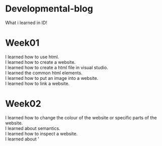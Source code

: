 # Developmental-blog
What i learned in ID!<br>

# Week01
I learned how to use html.<br>
I learned how to create a website.<br>
I learned how to create a html file in visual studio.<br>
I learned the common html elements.<br>
I learned how to put an image into a website.<br>
I learned how to link a website.<br>

# Week02
I learned how to change the colour of the website or specific parts of the website. <br>
I learned about semantics. <br>
I learned how to inspect a website. <br>
I learned about '<style>'.<br>
I learned about '#'.<br>
I learned how to change the fonts.<br>
I learned how to use css.<br>

# Week03
I learned about the 'form' tag.<br>
I learned how to use 'input' tag to create different type of questiobns.<br>
I learned how to create a button in a website.<br>
I leanred how to put a placeholder in a text box.<br>
I learned how to make a question have validations.<br>
I learned about descendant selector.<br>
I learned about class.<br>
I learned how to go mobile mode in the computer.<br>
I learned about position.<br>
I learned about flexbox.<br>

# Week04
I learned how to make a responsive image.<br>
I learned how to make a max scale.<br>
I learned how to fit image on a box.<br>
I learned how to create media query to cater for mobile device.<br>
I learned how to link Git into your visual studio.<br>
I learned how to commit on visual studio.<br>
  
# Week 05
I learned what is javascript.<br>
I learned how to use exercise file.<br>
I learned about the basics of javascript.<br>
I leaned about objects and how to build it in javascript.<br>
I learned how to add a element.<br>
I learned how to moodify classes, attributes and style.<br>
  
# Week 06
I learned more about javascript objects.<br>
I learned what is DOM.<br>
I learned what is a DOM tree.<br>

# Week07
I learned more about DOM.<br>
I learned about event handling.<br>
I learned what is an event object.<br>
I learned about how to make validations for form.<br>
I learned about local and session storage.<br>

# Week08
I learned about jQuery and how it make things faster.<br>
I learned how to select html and css tags using jQuery.<br>
I learned about the get set attribute using jQuery.<br>
I learned how to create new html elements using jQuery.<br>
I learned about API and what is AJAX.<br>
I learned how AJAX works.<br>
  
# Week 09
I learned about how to use bootstrap.<br>
I learned how to create card and navbar.<br>
